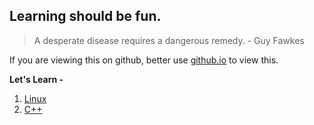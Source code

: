 ## Learning should be fun.
> A desperate disease requires a dangerous remedy.  - Guy Fawkes  

If you are viewing this on github, better use [github.io](https://badola.github.io/blog/) to view this.  

**Let's Learn -**
1. [Linux](/linux/index.md)
1. [C++](/cpp/index.md)
